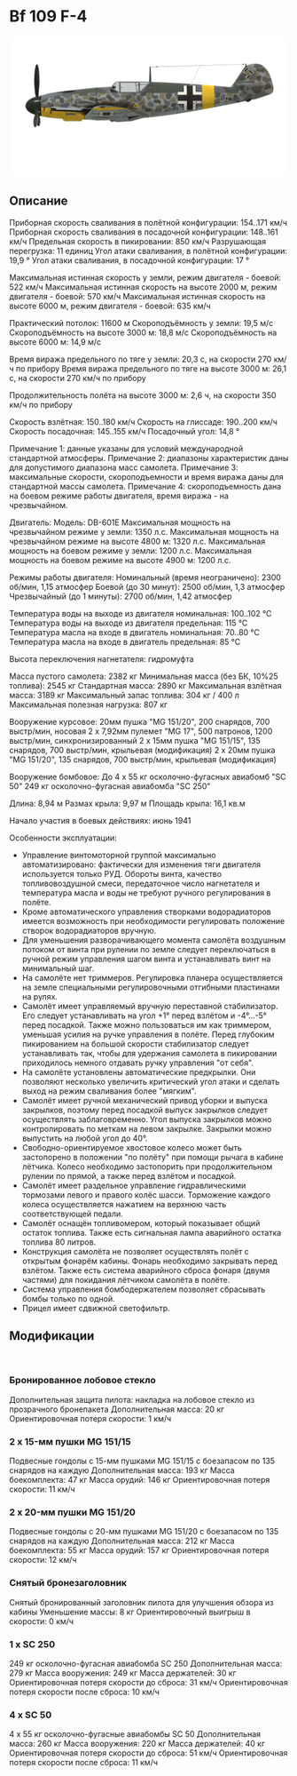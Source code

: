 # Bf 109 F-4

![bf109f4](../images/bf109f4.png)

## Описание

Приборная скорость сваливания в полётной конфигурации: 154..171 км/ч
Приборная скорость сваливания в посадочной конфигурации: 148..161 км/ч
Предельная скорость в пикировании: 850 км/ч
Разрушающая перегрузка: 11 единиц
Угол атаки сваливания, в полётной конфигурации: 19,9 °
Угол атаки сваливания, в посадочной конфигурации: 17 °

Максимальная истинная скорость у земли, режим двигателя - боевой: 522 км/ч
Максимальная истинная скорость на высоте 2000 м, режим двигателя - боевой: 570 км/ч
Максимальная истинная скорость на высоте 6000 м, режим двигателя - боевой: 635 км/ч

Практический потолок: 11600 м
Скороподъёмность у земли: 19,5 м/с
Скороподъёмность на высоте 3000 м: 18,8 м/с
Скороподъёмность на высоте 6000 м: 14,9 м/с

Время виража предельного по тяге у земли: 20,3 с, на скорости 270 км/ч по прибору
Время виража предельного по тяге на высоте 3000 м: 26,1 с, на скорости 270 км/ч по прибору

Продолжительность полёта на высоте 3000 м: 2,6 ч, на скорости 350 км/ч по прибору

Скорость взлётная: 150..180 км/ч
Скорость на глиссаде: 190..200 км/ч
Скорость посадочная: 145..155 км/ч
Посадочный угол: 14,8 °

Примечание 1: данные указаны для условий международной стандартной атмосферы.
Примечание 2: диапазоны характеристик даны для допустимого диапазона масс самолета.
Примечание 3: максимальные скорости, скороподъемности и время виража даны для стандартной массы самолета.
Примечание 4: скороподъемность дана на боевом режиме работы двигателя, время виража - на чрезвычайном.

Двигатель:
Модель: DB-601E
Максимальная мощность на чрезвычайном режиме у земли: 1350 л.с.
Максимальная мощность на чрезвычайном режиме на высоте 4800 м: 1320 л.с.
Максимальная мощность на боевом режиме у земли: 1200 л.с.
Максимальная мощность на боевом режиме на высоте 4900 м: 1200 л.с.

Режимы работы двигателя:
Номинальный (время неограничено): 2300 об/мин, 1,15 атмосфер
Боевой (до 30 минут): 2500 об/мин, 1,3 атмосфер
Чрезвычайный (до 1 минуты): 2700 об/мин, 1,42 атмосфер

Температура воды на выходе из двигателя номинальная: 100..102 °С
Температура воды на выходе из двигателя предельная: 115 °С
Температура масла на входе в двигатель номинальная: 70..80 °С
Температура масла на входе в двигатель предельная: 85 °С

Высота переключения нагнетателя: гидромуфта 

Масса пустого самолета: 2382 кг
Минимальная масса (без БК, 10%25 топлива): 2545 кг
Стандартная масса: 2890 кг
Максимальная взлётная масса: 3189 кг
Максимальный запас топлива: 304 кг / 400 л
Максимальная полезная нагрузка: 807 кг

Вооружение курсовое:
20мм пушка "MG 151/20", 200 снарядов, 700 выстр/мин, носовая
2 x 7,92мм пулемет "MG 17", 500 патронов, 1200 выстр/мин, синхронизированный
2 x 15мм пушка "MG 151/15", 135 снарядов, 700 выстр/мин, крыльевая (модификация)
2 x 20мм пушка "MG 151/20", 135 снарядов, 700 выстр/мин, крыльевая (модификация)

Вооружение бомбовое:
До 4 x 55 кг осколочно-фугасных авиабомб "SC 50"
249 кг осколочно-фугасная авиабомба "SC 250"

Длина: 8,94 м
Размах крыла: 9,97 м
Площадь крыла: 16,1 кв.м

Начало участия в боевых действиях: июнь 1941

Особенности эксплуатации:
- Управление винтомоторной группой максимально автоматизировано: фактически для изменения тяги двигателя используется только РУД. Обороты винта, качество топливовоздушной смеси, передаточное число нагнетателя и температура масла и воды не требуют ручного регулирования в полёте.
- Кроме автоматического управления створками водорадиаторов имеется возможность при необходимости регулировать положение створок водорадиаторов вручную.
- Для уменьшения разворачивающего момента самолёта воздушным потоком от винта при рулении по земле следует переключаться в ручной режим управления шагом винта и устанавливать винт на минимальный шаг.
- На самолёте нет триммеров. Регулировка планера осуществляется на земле специальными регулировочными отгибными пластинами на рулях.
- Самолёт имеет управляемый вручную переставной стабилизатор. Его следует устанавливать на угол +1° перед взлётом и -4°...-5° перед посадкой. Также можно пользоваться им как триммером, уменьшая усилия на ручке управления в полёте. Перед глубоким пикированием на большой скорости стабилизатор следует устанавливать так, чтобы для удержания самолета в пикировании приходилось немного отдавать ручку управления "от себя".
- На самолёте установлены автоматические предкрылки. Они позволяют несколько увеличить критический угол атаки и сделать выход на режим сваливания более "мягким".
- Самолёт имеет ручной механический привод уборки и выпуска закрылков, поэтому перед посадкой выпуск закрылков следует осуществлять заблаговременно. Угол выпуска закрылков можно контролировать по меткам на левом закрылке. Закрылки можно выпустить на любой угол до 40°.
- Свободно-ориентируемое хвостовое колесо может быть застопорено в положении "по полёту" при помощи рычага в кабине лётчика. Колесо необходимо застопорить при продолжительном рулении по прямой, а также перед взлётом и посадкой.
- Самолёт имеет раздельное управление гидравлическими тормозами левого и правого колёс шасси. Торможение каждого колеса осуществляется нажатием на верхнюю часть соответствующей педали.
- Самолёт оснащён топливомером, который показывает общий остаток топлива. Также есть сигнальная лампа аварийного остатка топлива 80 литров.
- Конструкция самолёта не позволяет осуществлять полёт с открытым фонарём кабины. Фонарь необходимо закрывать перед взлётом. Также есть система аварийного сброса фонаря (двумя частями) для покидания лётчиком самолёта в полёте.
- Система управления бомбодержателем позволяет сбрасывать бомбы только по одной.
- Прицел имеет сдвижной светофильтр.

## Модификации
﻿

### Бронированное лобовое стекло

Дополнительная защита пилота: накладка на лобовое стекло из прозрачного бронепакета
Дополнительная масса: 20 кг
Ориентировочная потеря скорости: 1 км/ч

### 2 x 15-мм пушки MG 151/15

Подвесные гондолы с 15-мм пушками MG 151/15 с боезапасом по 135 снарядов на каждую
Дополнительная масса: 193 кг
Масса боекомплекта: 47 кг
Масса орудий: 146 кг
Ориентировочная потеря скорости: 11 км/ч

### 2 x 20-мм пушки MG 151/20

Подвесные гондолы с 20-мм пушками MG 151/20 с боезапасом по 135 снарядов на каждую
Дополнительная масса: 212 кг
Масса боекомплекта: 55 кг
Масса орудий: 157 кг
Ориентировочная потеря скорости: 12 км/ч﻿

### Снятый бронезаголовник

Снятый бронированный заголовник пилота для улучшения обзора из кабины
Уменьшение массы: 8 кг
Ориентировочный выигрыш в скорости: 0 км/ч

### 1 x SC 250

249 кг осколочно-фугасная авиабомба SC 250
Дополнительная масса: 279 кг
Масса вооружения: 249 кг
Масса держателей: 30 кг
Ориентировочная потеря скорости до сброса: 31 км/ч
Ориентировочная потеря скорости после сброса: 10 км/ч

### 4 x SC 50

4 x 55 кг осколочно-фугасные авиабомбы SC 50
Дополнительная масса: 260 кг
Масса вооружения: 220 кг
Масса держателей: 40 кг
Ориентировочная потеря скорости до сброса: 51 км/ч
Ориентировочная потеря скорости после сброса: 11 км/ч